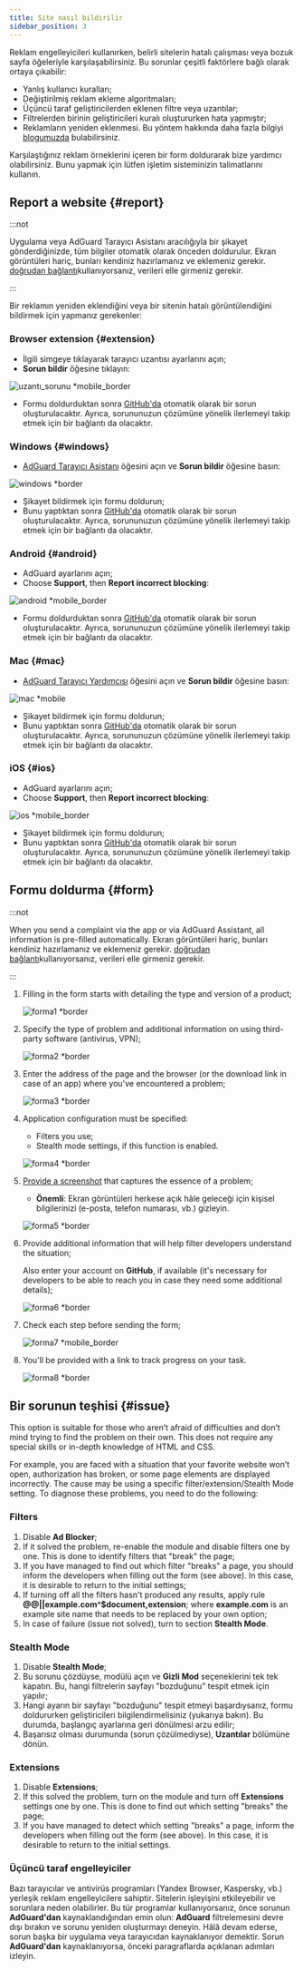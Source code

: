 ```yaml
---
title: Site nasıl bildirilir
sidebar_position: 3
---
```



Reklam engelleyicileri kullanırken, belirli sitelerin hatalı çalışması veya bozuk sayfa öğeleriyle karşılaşabilirsiniz. Bu sorunlar çeşitli faktörlere bağlı olarak ortaya çıkabilir:

- Yanlış kullanıcı kuralları;
- Değiştirilmiş reklam ekleme algoritmaları;
- Üçüncü taraf geliştiricilerden eklenen filtre veya uzantılar;
- Filtrelerden birinin geliştiricileri kuralı oluştururken hata yapmıştır;
- Reklamların yeniden eklenmesi. Bu yöntem hakkında daha fazla bilgiyi [blogumuzda](https://adguard.com/en/blog/ad-reinsertion.html) bulabilirsiniz.

Karşılaştığınız reklam örneklerini içeren bir form doldurarak bize yardımcı olabilirsiniz. Bunu yapmak için lütfen işletim sisteminizin talimatlarını kullanın.

## Report a website {#report}

:::not

Uygulama veya AdGuard Tarayıcı Asistanı aracılığıyla bir şikayet gönderdiğinizde, tüm bilgiler otomatik olarak önceden doldurulur. Ekran görüntüleri hariç, bunları kendiniz hazırlamanız ve eklemeniz gerekir. [doğrudan bağlantı](https://reports.adguard.com/new_issue.html)kullanıyorsanız, verileri elle girmeniz gerekir.

:::

Bir reklamın yeniden eklendiğini veya bir sitenin hatalı görüntülendiğini bildirmek için yapmanız gerekenler:

### Browser extension {#extension}

- İlgili simgeye tıklayarak tarayıcı uzantısı ayarlarını açın;
- **Sorun bildir** öğesine tıklayın:

![uzantı_sorunu *mobile_border](https://cdn.adtidy.org/blog/new/5si74extension.png)

- Formu doldurduktan sonra [GitHub'da](https://github.com/AdguardTeam/AdguardFilters/issues) otomatik olarak bir sorun oluşturulacaktır. Ayrıca, sorununuzun çözümüne yönelik ilerlemeyi takip etmek için bir bağlantı da olacaktır.

### Windows {#windows}

- [AdGuard Tarayıcı Asistanı](/adguard-for-windows/browser-assistant) öğesini açın ve **Sorun bildir** öğesine basın:

![windows *border](https://cdn.adtidy.org/content/Kb/ad_blocker/guides/browser-assistant.png)

- Şikayet bildirmek için formu doldurun;
- Bunu yaptıktan sonra [GitHub'da](https://github.com/AdguardTeam/AdguardFilters/issues) otomatik olarak bir sorun oluşturulacaktır. Ayrıca, sorununuzun çözümüne yönelik ilerlemeyi takip etmek için bir bağlantı da olacaktır.

### Android {#android}

- AdGuard ayarlarını açın;
- Choose **Support**, then **Report incorrect blocking**:

![android *mobile_border](https://cdn.adtidy.org/blog/new/apicfkandroid-new.jpg)

- Formu doldurduktan sonra [GitHub'da](https://github.com/AdguardTeam/AdguardFilters/issues) otomatik olarak bir sorun oluşturulacaktır. Ayrıca, sorununuzun çözümüne yönelik ilerlemeyi takip etmek için bir bağlantı da olacaktır.

### Mac {#mac}

- [AdGuard Tarayıcı Yardımcısı](/adguard-for-mac/features/browser-assistant) öğesini açın ve **Sorun bildir** öğesine basın:

![mac *mobile](https://cdn.adtidy.org/content/kb/ad_blocker/guides/browser-assistant-mac.png)

- Şikayet bildirmek için formu doldurun;
- Bunu yaptıktan sonra [GitHub'da](https://github.com/AdguardTeam/AdguardFilters/issues) otomatik olarak bir sorun oluşturulacaktır. Ayrıca, sorununuzun çözümüne yönelik ilerlemeyi takip etmek için bir bağlantı da olacaktır.

### iOS {#ios}

- AdGuard ayarlarını açın;
- Choose **Support**, then **Report incorrect blocking**:

![ios *mobile_border](https://cdn.adtidy.org/blog/new/fnl9aios.jpeg)

- Şikayet bildirmek için formu doldurun;
- Bunu yaptıktan sonra [GitHub'da](https://github.com/AdguardTeam/AdguardFilters/issues) otomatik olarak bir sorun oluşturulacaktır. Ayrıca, sorununuzun çözümüne yönelik ilerlemeyi takip etmek için bir bağlantı da olacaktır.

## Formu doldurma {#form}

:::not

When you send a complaint via the app or via AdGuard Assistant, all information is pre-filled automatically. Ekran görüntüleri hariç, bunları kendiniz hazırlamanız ve eklemeniz gerekir. [doğrudan bağlantı](https://reports.adguard.com/new_issue.html)kullanıyorsanız, verileri elle girmeniz gerekir.

:::

1. Filling in the form starts with detailing the type and version of a product;

    ![forma1 *border](https://cdn.adtidy.org/content/Kb/ad_blocker/guides/forma1en.png)

2. Specify the type of problem and additional information on using third-party software (antivirus, VPN);

    ![forma2 *border](https://cdn.adtidy.org/content/Kb/ad_blocker/guides/forma2en.png)

3. Enter the address of the page and the browser (or the download link in case of an app) where you've encountered a problem;

    ![forma3 *border](https://cdn.adtidy.org/content/Kb/ad_blocker/guides/forma3en.png)

4. Application configuration must be specified:

    - Filters you use;
    - Stealth mode settings, if this function is enabled.

    ![forma4 *border](https://cdn.adtidy.org/content/kb/ad_blocker/guides/forma4en.png)

5. [Provide a screenshot](../take-screenshot) that captures the essence of a problem;

    - **Önemli**: Ekran görüntüleri herkese açık hâle geleceği için kişisel bilgilerinizi (e-posta, telefon numarası, vb.) gizleyin.

    ![forma5 *border](https://cdn.adtidy.org/content/Kb/ad_blocker/guides/forma5en.png)

6. Provide additional information that will help filter developers understand the situation;

    Also enter your account on **GitHub**, if available (it's necessary for developers to be able to reach you in case they need some additional details);

    ![forma6 *border](https://cdn.adtidy.org/content/Kb/ad_blocker/guides/forma6en.png)

7. Check each step before sending the form;

    ![forma7 *mobile_border](https://cdn.adtidy.org/content/Kb/ad_blocker/guides/forma7en.png)

8. You'll be provided with a link to track progress on your task.

    ![forma8 *border](https://cdn.adtidy.org/content/Kb/ad_blocker/guides/forma8en.png)

## Bir sorunun teşhisi {#issue}

This option is suitable for those who aren’t afraid of difficulties and don’t mind trying to find the problem on their own. This does not require any special skills or in-depth knowledge of HTML and CSS.

For example, you are faced with a situation that your favorite website won’t open, authorization has broken, or some page elements are displayed incorrectly. The cause may be using a specific filter/extension/Stealth Mode setting. To diagnose these problems, you need to do the following:

### **Filters**

1. Disable **Ad Blocker**;
2. If it solved the problem, re-enable the module and disable filters one by one. This is done to identify filters that "break" the page;
3. If you have managed to find out which filter "breaks" a page, you should inform the developers when filling out the form (see above). In this case, it is desirable to return to the initial settings;
4. If turning off all the filters hasn't produced any results, apply rule **@@||example.com^$document,extension**; where **example.com** is an example site name that needs to be replaced by your own option;
5. In case of failure (issue not solved), turn to section **Stealth Mode**.

### **Stealth Mode**

1. Disable **Stealth Mode**;
2. Bu sorunu çözdüyse, modülü açın ve **Gizli Mod** seçeneklerini tek tek kapatın. Bu, hangi filtrelerin sayfayı "bozduğunu" tespit etmek için yapılır;
3. Hangi ayarın bir sayfayı "bozduğunu" tespit etmeyi başardıysanız, formu doldururken geliştiricileri bilgilendirmelisiniz (yukarıya bakın). Bu durumda, başlangıç ayarlarına geri dönülmesi arzu edilir;
4. Başarısız olması durumunda (sorun çözülmediyse), **Uzantılar** bölümüne dönün.

### **Extensions**

1. Disable **Extensions**;
2. If this solved the problem, turn on the module and turn off **Extensions** settings one by one. This is done to find out which setting "breaks" the page;
3. If you have managed to detect which setting "breaks" a page, inform the developers when filling out the form (see above). In this case, it is desirable to return to the initial settings.

### **Üçüncü taraf engelleyiciler**

Bazı tarayıcılar ve antivirüs programları (Yandex Browser, Kaspersky, vb.) yerleşik reklam engelleyicilere sahiptir. Sitelerin işleyişini etkileyebilir ve sorunlara neden olabilirler. Bu tür programlar kullanıyorsanız, önce sorunun **AdGuard'dan** kaynaklandığından emin olun: **AdGuard** filtrelemesini devre dışı bırakın ve sorunu yeniden oluşturmayı deneyin. Hâlâ devam ederse, sorun başka bir uygulama veya tarayıcıdan kaynaklanıyor demektir. Sorun **AdGuard'dan** kaynaklanıyorsa, önceki paragraflarda açıklanan adımları izleyin.

